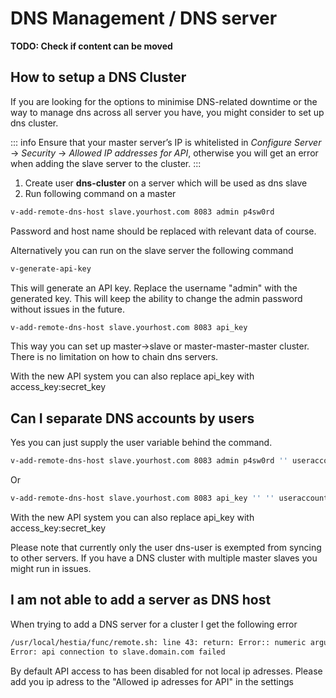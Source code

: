 # DNS Management / DNS server

**TODO: Check if content can be moved**

## How to setup a DNS Cluster

If you are looking for the options to minimise DNS-related downtime or
the way to manage dns across all server you have, you might consider to
set up dns cluster.

::: info
Ensure that your master server’s IP is whitelisted in _Configure
Server_ -\> _Security_ -\> _Allowed IP addresses for API_, otherwise you
will get an error when adding the slave server to the cluster.
:::

1.  Create user **dns-cluster** on a server which will be used as dns
    slave
2.  Run following command on a master

```bash
v-add-remote-dns-host slave.yourhost.com 8083 admin p4sw0rd
```

Password and host name should be replaced with relevant data of course.

Alternatively you can run on the slave server the following command

```bash
v-generate-api-key
```

This will generate an API key. Replace the username "admin" with the
generated key. This will keep the ability to change the admin password
without issues in the future.

```bash
v-add-remote-dns-host slave.yourhost.com 8083 api_key
```

This way you can set up master-\>slave or master-master-master cluster.
There is no limitation on how to chain dns servers.

With the new API system you can also replace api_key with
access_key:secret_key

## Can I separate DNS accounts by users

Yes you can just supply the user variable behind the command.

```bash
v-add-remote-dns-host slave.yourhost.com 8083 admin p4sw0rd '' useraccount
```

Or

```bash
v-add-remote-dns-host slave.yourhost.com 8083 api_key '' '' useraccount
```

With the new API system you can also replace api_key with
access_key:secret_key

Please note that currently only the user dns-user is exempted from
syncing to other servers. If you have a DNS cluster with multiple master
slaves you might run in issues.

## I am not able to add a server as DNS host

When trying to add a DNS server for a cluster I get the following error

```bash
/usr/local/hestia/func/remote.sh: line 43: return: Error:: numeric argument required
Error: api connection to slave.domain.com failed
```

By default API access to has been disabled for not local ip adresses.
Please add you ip adress to the "Allowed ip adresses for API" in the
settings
